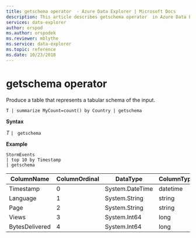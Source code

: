 ```yaml
---
title: getschema operator  - Azure Data Explorer | Microsoft Docs
description: This article describes getschema operator  in Azure Data Explorer.
services: data-explorer
author: orspod
ms.author: orspodek
ms.reviewer: mblythe
ms.service: data-explorer
ms.topic: reference
ms.date: 10/23/2018
---
```

# getschema operator 

Produce a table that represents a tabular schema of the input.

```kusto
T | summarize MyCount=count() by Country | getschema 
```

**Syntax**

*T* `| ` `getschema`

**Example**

```kusto
StormEvents
| top 10 by Timestamp
| getschema
```

|ColumnName|ColumnOrdinal|DataType|ColumnType|
|---|---|---|---|
|Timestamp|0|System.DateTime|datetime|
|Language|1|System.String|string|
|Page|2|System.String|string|
|Views|3|System.Int64|long
|BytesDelivered|4|System.Int64|long